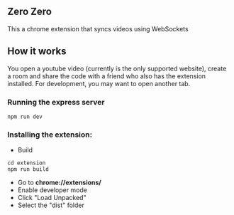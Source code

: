 ## Zero Zero

This a chrome extension that syncs videos using WebSockets

## How it works

You open a youtube video (currently is the only supported website), create a room and share the code with a friend who also has the extension installed.
For development, you may want to open another tab.

### Running the express server

```
npm run dev
```

### Installing the extension:

- Build

```
cd extension
npm run build
```

- Go to **chrome://extensions/**
- Enable developer mode
- Click "Load Unpacked"
- Select the "dist" folder
